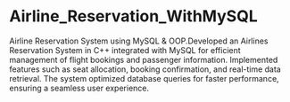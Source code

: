 # Airline_Reservation_WithMySQL 
 Airline Reservation System using MySQL & OOP.Developed an Airlines Reservation System in C++ integrated with MySQL for efficient management of flight bookings and passenger information. Implemented features such as seat allocation, booking confirmation, and real-time data retrieval. The system optimized database queries for faster performance, ensuring a seamless user experience.
